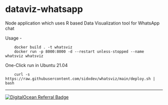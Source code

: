 # dataviz-whatsapp
Node application which uses R based Data Visualization tool for WhatsApp chat

Usage -
```
    docker build . -t whatsviz
    docker run -p 8000:8000 -d --restart unless-stopped --name whatsviz whatsviz
```

One-Click run in Ubuntu 21.04
```
    curl -s https://raw.githubusercontent.com/sidxdev/whatsviz/main/deploy.sh | bash
```
---
[![DigitalOcean Referral Badge](https://web-platforms.sfo2.cdn.digitaloceanspaces.com/WWW/Badge%201.svg)](https://www.digitalocean.com/?refcode=485d7ff8969d&utm_campaign=Referral_Invite&utm_medium=Referral_Program&utm_source=badge)
